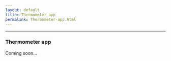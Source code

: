 ```yaml
---
layout: default
title: Thermometer app
permalink: Thermometer-app.html
---
```


---

### Thermometer app

Coming soon...


